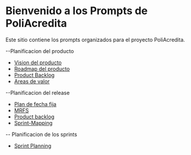 # Bienvenido a los Prompts de PoliAcredita

Este sitio contiene los prompts organizados para el proyecto PoliAcredita.

<!-- - [Plan de Producto](prompts/plan-producto.md)
- [Planificación del Release](prompts/planificacion-release.md)
- [Planificación del Sprint](prompts/planificacion-sprint.md)  -->
--Planificacion del producto
- [Vision del producto](prompts/Vision-producto.md)
- [Roadmap del producto](prompts/roadmap-producto.md)
- [Product Backlog](prompts/Product-backlog.md)
- [Areas de valor](prompts/areas-valor.md)

--Planificacion del release 
- [Plan de fecha fija](Release/FEchafija.md)
- [MRFS](Release/MRFS.md)
- [Product backlog](Release/Pb-release.md)
- [Sprint-Mapping](Release/sprint-mapping.md)


-- Planificacion de los sprints 
- [Sprint Planning ](Sprints/Sprint-Planning1.md)


